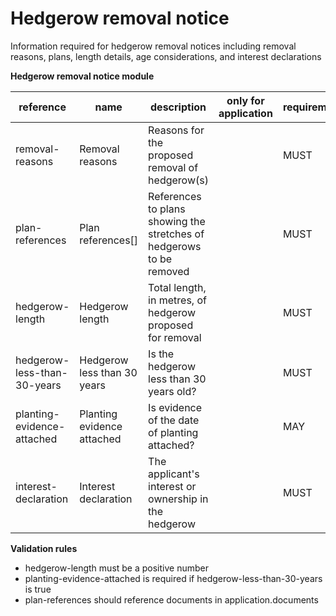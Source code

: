 # Hedgerow removal notice

Information required for hedgerow removal notices including removal reasons, plans, length details, age considerations, and interest declarations


**Hedgerow removal notice module**

| reference | name | description | only for application | requirement | notes |
| --- | --- | --- | --- | --- | --- |
| removal-reasons | Removal reasons | Reasons for the proposed removal of hedgerow(s) |  | MUST |  |
| plan-references | Plan references[] | References to plans showing the stretches of hedgerows to be removed |  | MUST |  |
| hedgerow-length | Hedgerow length | Total length, in metres, of hedgerow proposed for removal |  | MUST |  |
| hedgerow-less-than-30-years | Hedgerow less than 30 years | Is the hedgerow less than 30 years old? |  | MUST |  |
| planting-evidence-attached | Planting evidence attached | Is evidence of the date of planting attached? |  | MAY |  |
| interest-declaration | Interest declaration | The applicant's interest or ownership in the hedgerow |  | MUST | Select from the **hedgerow-interest-type** enum |

**Validation rules**

- hedgerow-length must be a positive number
- planting-evidence-attached is required if hedgerow-less-than-30-years is true
- plan-references should reference documents in application.documents